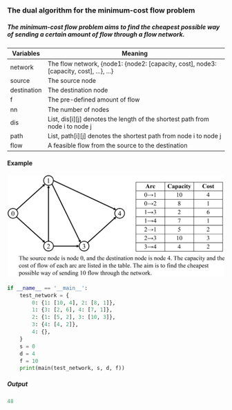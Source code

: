### The dual algorithm for the minimum-cost flow problem

##### The minimum-cost flow problem aims to find the cheapest possible way of sending a certain amount of flow through a flow network.

| Variables   | Meaning                                                      |
| ----------- | ------------------------------------------------------------ |
| network     | The flow network, {node1: {node2: [capacity, cost], node3: [capacity, cost], ...}, ...} |
| source      | The source node                                              |
| destination | The destination node                                         |
| f           | The pre-defined amount of flow                               |
| nn          | The number of nodes                                          |
| dis         | List, dis[i\]\[j\] denotes the length of the shortest path from node i to node j |
| path        | List, path\[i\]\[j\] denotes the shortest path from node i to node j |
| flow        | A feasible flow from the source to the destination           |

#### Example

![](https://github.com/Xavier-MaYiMing/The-Dual-Algorithm-for-the-Minimum-Cost-Flow-Problem/blob/main/minimum-cost%20flow%20problem%20example.png)

```python
if __name__ == '__main__':
    test_network = {
        0: {1: [10, 4], 2: [8, 1]},
        1: {3: [2, 6], 4: [7, 1]},
        2: {1: [5, 2], 3: [10, 3]},
        3: {4: [4, 2]},
        4: {},
    }
    s = 0
    d = 4
    f = 10
    print(main(test_network, s, d, f))
```

##### Output

```python
48
```

